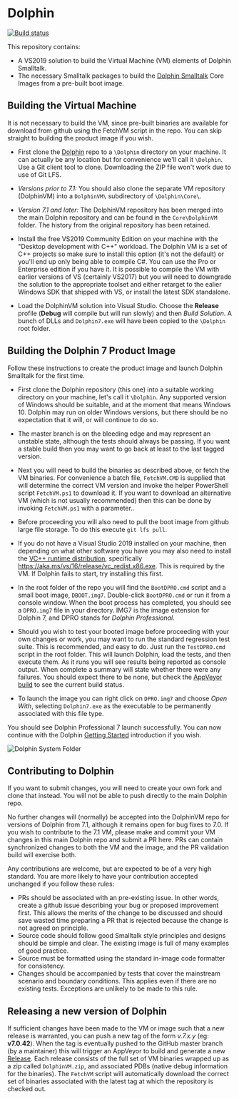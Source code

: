 # Dolphin

[![Build status](https://ci.appveyor.com/api/projects/status/scael64ohx3l6io9/branch/master?svg=true)](https://ci.appveyor.com/project/dolphinsmalltalk/dolphin-db22v/branch/master)

This repository contains:
* A VS2019 solution to build the Virtual Machine (VM) elements of Dolphin Smalltalk.
* The necessary Smalltalk packages to build the [Dolphin Smalltalk](https://object-arts.com) Core Images from a pre-built boot image.

## Building the Virtual Machine

It is not necessary to build the VM, since pre-built binaries are available for download from github using the FetchVM script in the repo. You can skip straight to building the product image if you wish.

* First clone the [Dolphin](https://github.com/dolphinsmalltalk/Dolphin) repo to a `\Dolphin` directory on your machine. It can actually be any location but for convenience we'll call it `\Dolphin`.  Use a Git client tool to clone. Downloading the ZIP file won't work due to use of Git LFS.

* _Versions prior to 7.1:_ You should also clone the separate VM repository (DolphinVM) into a `DolphinVM\` subdirectory of `\Dolphin\Core\`.

* _Version 7.1 and later:_ The DolphinVM repository has been merged into the main Dolphin repository and can be found in the `Core\DolphinVM` folder. The history from the original repository has been retained. 

* Install the free VS2019 Community Edition on your machine with the "Desktop development with C++" workload. The Dolphin VM is a set of C++ projects so make sure to install this option (it's not the default) or you'll end up only being able to compile C#. You can use the Pro or Enterprise edition if you have it. It is possible to compile the VM with earlier versions of VS (certainly VS2017) but you will need to downgrade the solution to the appropriate toolset and either retarget to the ealier Windows SDK that shipped with VS, or install the latest SDK standalone.

* Load the DolphinVM solution into Visual Studio. Choose the **Release** profile (**Debug** will compile but will run slowly) and then _Build Solution_. A bunch of DLLs and `Dolphin7.exe` will have been copied to the `\Dolphin` root folder.

## Building the Dolphin 7 Product Image

Follow these instructions to create the product image and launch Dolphin Smalltalk for the first time.

* First clone the Dolphin repository (this one) into a suitable working directory on your machine, let's call it `\Dolphin`. Any supported version of Windows should be suitable, and at the moment that means Windows 10. Dolphin may run on older Windows versions, but there should be no expectation that it will, or will continue to do so.

* The master branch is on the bleeding edge and may represent an unstable state, although the tests should always be passing. If you want a stable build then you may want to go back at least to the last tagged version.

* Next you will need to build the binaries as described above, or fetch the VM binaries. For convenience a batch file, `FetchVM.CMD` is supplied that will determine the correct VM version and invoke the helper PowerShell script `FetchVM.ps1` to download it. If you want to download an alternative VM (which is not usually recommended) then this can be done by invoking `FetchVM.ps1` with a parameter..

* Before proceeding you will also need to pull the boot image from github large file storage. To do this execute `git lfs pull`.

* If you do not have a Visual Studio 2019 installed on your machine, then depending on what other software you have you may also need to install the [VC++ runtime distribution](https://support.microsoft.com/en-us/help/2977003/the-latest-supported-visual-c-downloads), specifically https://aka.ms/vs/16/release/vc_redist.x86.exe. This is required by the VM. If Dolphin fails to start, try installing this first.

* In the root folder of the repo you will find the `BootDPRO.cmd` script and a small boot image, `DBOOT.img7`. Double-click `BootDPRO.cmd` or run it from a console window. When the boot process has completed, you should see a `DPRO.img7` file in your directory. IMG7 is the image extension for Dolphin 7, and DPRO stands for _Dolphin Professional_.

* Should you wish to test your booted image before proceeding with your own changes or work, you may want to run the standard regression test suite. This is recommended, and easy to do. Just run the `TestDPRO.cmd` script in the root folder. This will launch Dolphin, load the tests, and then execute them. As it runs you will see results being reported as console output. When complete a summary will state whether there were any failures. You should expect there to be none, but check the [AppVeyor build](https://ci.appveyor.com/project/dolphinsmalltalk/dolphin-db22v/branch/master) to see the current build status.

* To launch the image you can right click on `DPRO.img7` and choose _Open With_, selecting `Dolphin7.exe` as the executable to be permanently associated with this file type.

You should see Dolphin Professional 7 launch successfully. You can now continue with the Dolphin [Getting Started](http://object-arts.com/gettingstarted.html) introduction if you wish.

![Dolphin System Folder](https://user-images.githubusercontent.com/15128107/44483893-33180800-a644-11e8-843b-ce731367e4cb.png)

## Contributing to Dolphin

If you want to submit changes, you will need to create your own fork and clone that instead. You will not be able to push directly to the main Dolphin repo.

No further changes will (normally) be accepted into the DolphinVM repo for versions of Dolphin from 7.1, although it remains open for bug fixes to 7.0. If you wish to contribute to the 7.1 VM, please make and commit your VM changes in this main Dolphin repo and submit a PR here. PRs can contain synchronized changes to both the VM and the image, and the PR validation build will exercise both.

Any contributions are welcome, but are expected to be of a very high standard. You are more likely to have your contribution accepted unchanged if you follow these rules:
- PRs should be associated with an pre-existing issue. In other words, create a github issue describing your bug or proposed improvement first. This allows the merits of the change to be discussed and should save wasted time preparing a PR that is rejected because the change is not agreed on principle.
- Source code should follow good Smalltalk style principles and designs should be simple and clear. The existing image is full of many examples of good practice.
- Source must be formatted using the standard in-image code formatter for consistency.
- Changes should be accompanied by tests that cover the mainstream scenario and boundary conditions. This applies even if there are no existing tests. Exceptions are unlikely to be made to this rule.

## Releasing a new version of Dolphin

If sufficient changes have been made to the VM or image such that a new release is warranted, you can push a new tag of the form _v.7.x.y_ (eg: **v7.0.42**). When the tag is eventually pushed to the GitHub master branch (by a maintainer) this will trigger an AppVeyor to build and generate a new [Release](https://github.com/dolphinsmalltalk/Dolphin/releases). Each release consists of the full set of VM binaries wrapped up as a zip called `DolphinVM.zip`, and associated PDBs (native debug information for the binaries). The `FetchVM` script will automatically download the correct set of binaries associated with the latest tag at which the repository is checked out.


